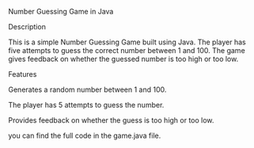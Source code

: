 Number Guessing Game in Java

Description

This is a simple Number Guessing Game built using Java. The player has five attempts to guess the correct number between 1 and 100. The game gives feedback on whether the guessed number is too high or too low.

Features

Generates a random number between 1 and 100.

The player has 5 attempts to guess the number.

Provides feedback on whether the guess is too high or too low.

you can find the full code in the game.java file.
